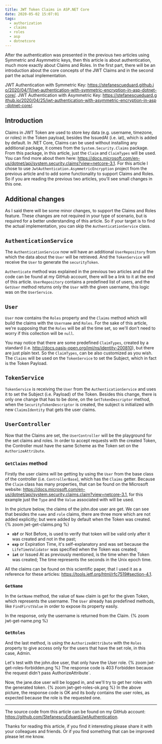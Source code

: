 ```yaml
---
title: JWT Token Claims in ASP.NET Core
date: 2020-05-02 15:07:01
tags:
  - authorization
  - claims
  - roles
  - asp
  - dotnetcore
---
```


<!-- markdownlint-disable MD033 -->

After the authentication was presented in the previous two articles using Symmetric and Asymmetric keys, then this article is about authentication, much more exactly about Claims and Roles. In the first part, there will be an introduction about the core concepts of the JWT Claims and in the second part the actual implementation.

JWT Authentication with Symmetric Key: <span style="word-break: break-all;"><https://stefanescueduard.github.io/2020/04/11/jwt-authentication-with-symmetric-encryption-in-asp-dotnet-core/></span>.
JWT Authentication with Asymmetric Key: <span style="word-break: break-all;"><https://stefanescueduard.github.io/2020/04/25/jwt-authentication-with-asymmetric-encryption-in-asp-dotnet-core/></span>.

## Introduction

Claims in JWT Token are used to store key data (e.g. username, timezone, or roles) in the Token payload, besides the IssuedAt (i.e. iat), which is added by default.
In .NET Core, Claims can be used without installing any additional package, it comes from the `System.Security.Claims` package. From this package, in this article, just the `Claim` and `ClaimTypes` will be used. You can find more about them here: <https://docs.microsoft.com/en-us/dotnet/api/system.security.claims?view=netcore-3.1>.
For this article I chose to use `JwtAuthentication.AsymmetricEncryption` project  from the previous article and to add some functionality to support Claims and Roles. So if you are reading the previous two articles, you'll see small changes in this one.

## Additional changes

As I said there will be some minor changes, to support the Claims and Roles feature. These changes are not required in your type of scenario, but is required for a better understanding of this article. So if your target is to find the actual implementation, you can skip the `AuthenticationService` class.

## `AuthenticationService`

The `AuthenticationService` now will have an additional `UserRepository` from which the data about the `User` will be retrieved. And the `TokenService` will receive the `User` to generate the `securityToken`.
<script src="https://gist.github.com/StefanescuEduard/f7973a0f2d82e93249cc31670f0c2906.js"></script>
`Authenticate` method was explained in the previous two articles and all the code can be found at my GitHub account, there will be a link to it at the end of this article.
`UserRepository` contains a predefined list of users, and the `GetUser` method returns only the `User` with the given username, this logic was on the `UserService`.

## `User`

`User` now contains the `Roles` property and the `Claims` method which will build the claims with the `Username` and `Roles`. For the sake of this article, we're supposing that the `Roles` will be all the time set, so we'll don't need to worry if this collection will be `null`.
<script src="https://gist.github.com/StefanescuEduard/f95a86f622356375bf35facb0aa05ddd.js"></script>
You may notice that there are some predefined `ClaimTypes`, created by a standard (i.e. <http://docs.oasis-open.org/imi/ns/identity-200810>), but there are just plain text. So the `ClaimTypes`, can be also customized as you wish.
The `Claims` will be used on the `TokenService` to set the Subject, which in fact is the Token Payload.

## `TokenService`

`TokenService` is receiving the `User` from the `AuthenticationService` and uses it to set the Subject (i.e. Payload) of the Token.
Besides this change, there is only one change that has to be done, on the `GetTokenDescriptor` method, when the `SecurityTokenDescriptor` is created, the subject is initialized with new `ClaimsIdentity` that gets the user claims.
<script src="https://gist.github.com/StefanescuEduard/5b7203ac73a10e41b1b7cc1aaa9eb268.js"></script>

## `UserController`

Now that the Claims are set, the `UserController` will be the playground for the set claims and roles. In order to accept requests with the created Token, the Controller must have the same Scheme as the Token set on the `AuthorizeAttribute`.
<script src="https://gist.github.com/StefanescuEduard/011cb08e3d4d77aa4ec849e096a3b89a.js"></script>

### `GetClaims` method

Firstly the user claims will be getting by using the `User` from the base class  of the controller (i.e. `ControllerBase`), which has the `Claims` getter. Because the `Claim` class has many properties, that can be found on the Microsoft website: <https://docs.microsoft.com/en-us/dotnet/api/system.security.claims.claim?view=netcore-3.1>, for this example just the `Type` and the `Value` associated with will be used.
<script src="https://gist.github.com/StefanescuEduard/6639e28b64bec22208c08e709977e891.js"></script>
In the picture below, the claims of the john.doe user are get. We can see that besides the `name` and `role` claims, there are three more which are not added explicitly; but were added by default when the Token was created.
{% zoom jwt-get-claims.png %}

- **`nbf`** or Not Before, is used to verify that token will be valid only after it was created and not in the past;
- **`exp`** or Expiration Time, it's self-explanatory and was set because the `LifeTimeValidator` was specified when the Token was created;
- **`iat`** or Issued At as previously mentioned, is the time when the Token was created;
The time represents the seconds in the Unix epoch time.

All the claims can be found on this scientific paper, that I used it as a reference for these articles: <https://tools.ietf.org/html/rfc7519#section-4.1>.

### `GetName`

In the `GetName` method, the value of `Name` claim is get for the given Token, which represents the username. The `User` already has predefined methods, like `FindFirstValue` in order to expose its property easily.
<script src="https://gist.github.com/StefanescuEduard/af31cc48549c79b7d6eae05417901c8a.js"></script>
In the response, only the username is returned from the Claim.
{% zoom jwt-get-name.png %}

### `GetRoles`

And the last method, is using the `AuthorizedAttribute` with the `Roles` property to give access only for the users that have the set role, in this case, Admin.
<script src="https://gist.github.com/StefanescuEduard/39b72af6eb6e6a31028a10591009c227.js"></script>
Let's test with the john.doe user, that only have the User role.
{% zoom jwt-get-roles-forbidden.png %}
The response code is 403 Forbidden because the request didn't pass AuthorizeAttribute`.

Now, the jane.doe user will be logged in, and we'll try to get her roles with the generated token.
{% zoom jwt-get-roles-ok.png %}
In the above picture, the response code is OK and its body contains the user roles, as expected because the role is the requested one.

---

The source code from this article can be found on my GitHub account: <https://github.com/StefanescuEduard/JwtAuthentication>.

Thanks for reading this article, if you find it interesting please share it with your colleagues and friends. Or if you find something that can be improved please let me know.
